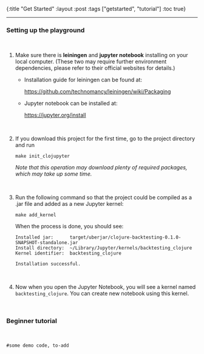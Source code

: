 {:title "Get Started"
 :layout :post
 :tags  ["getstarted", "tutorial"]
 :toc true}

---

### Setting up the playground
<br>

1. Make sure there is **leiningen** and **jupyter notebook** installing on your local computer. (These two may require further environment dependencies, please refer to their official websites for details.)

   - Installation guide for leiningen can be found at:

      <https://github.com/technomancy/leiningen/wiki/Packaging>

   - Jupyter notebook can be installed at: 

      <https://jupyter.org/install>

<br>

2. If you download this project for the first time, go to the project directory and run

   `make init_clojupyter`

   *Note that this operation may download plenty of required packages, which may take up some time.*

<br>

3. Run the following command so that the project could be compiled as a .jar file and added as a new Jupyter kernel:

   `make add_kernel`

   When the process is done, you should see:

   ```
   Installed jar:      target/uberjar/clojure-backtesting-0.1.0-SNAPSHOT-standalone.jar
   Install directory:  ~/Library/Jupyter/kernels/backtesting_clojure
   Kernel identifier:  backtesting_clojure
         
   Installation successful.
   ```

<br>

4. Now when you open the Jupyter Notebook, you will see a kernel named `backtesting_clojure`. You can create new notebook using this kernel.

<br>

### Beginner tutorial
<br>

   ```
   #some demo code, to-add
   ```
